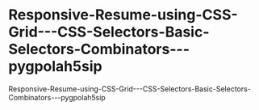 # Responsive-Resume-using-CSS-Grid---CSS-Selectors-Basic-Selectors-Combinators---pygpolah5sip
Responsive-Resume-using-CSS-Grid---CSS-Selectors-Basic-Selectors-Combinators---pygpolah5sip

